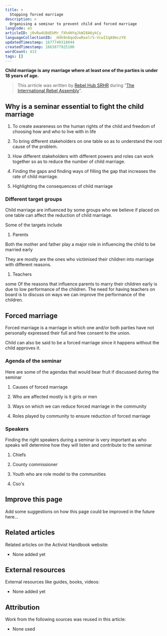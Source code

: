 ```yaml
---
title: >
  Stopping forced marriage
description: >
  Organising a seminar to prevent child and forced marriage
langCode: en
articleID: j0vRw4U8dEkMr_fXh4HYqJkW28A6ykCy
languageCollectionID: _Hdk9n8qoQvwRxelrS-VcwIIqA9mczY8
updatedTimestamp: 1677740318044
createdTimestamp: 1663877925100
wordCount: 413
tags: []
---
```


**Child marriage is any marriage where at least one of the parties is under 18 years of age.**

> This arrticle was written by [Rebel Hub SRHR](https://www.instagram.com/__wanjikumwangi/?igshid=YmMyMTA2M2Y%3D) during “[The Interrnational Rebel Assembly](/rebelassembly/hub)”.

## Why is a seminar essential to fight the child marriage

1.  To create awareness on the human rights of the child and freedom of choosing how and who to live with in life
    
2.  To bring different stakeholders on one table so as to understand the root cause of the problem.
    
3.  How different stakeholders with different powers and roles can work together so as to reduce the number of child marriage.
    
4.  Finding the gaps and finding ways of filling the gap that increases the rate of child marriage.
    
5.  Highlighting the consequences of child marriage
    

### **Different target groups**

Child marriage are influenced by some groups who we believe if placed on one table can affect the reduction of child marriage.

Some of the targets include

1.  Parents
    

Both the mother and father play a major role in influencing the child to be married early

They are mostly are the ones who victimised their children into marriage with different reasons.

1.  Teachers
    

some Of the reasons that influence parents to marry their children early is due to low performance of the children. The need for having teachers on board is to discuss on ways we can improve the performance of the children.

## Forced marriage

Forced marriage is a marriage in which one and/or both parties have not personally expressed their full and free consent to the union.

Child can also be said to be a forced marriage since it happens without the child approves it.

### **Agenda of the seminar**

Here are some of the agendas that would bear fruit if discussed during the seminar

1.  Causes of forced marriage
    
2.  Who are affected mostly is it girls or men
    
3.  Ways on which we can reduce forced marriage in the community
    
4.  Roles played by community to ensure reduction of forced marriage
    

### **Speakers**

Finding the right speakers during a seminar is very important as who speaks will determine how they will listen and contribute to the seminar

1.  Chiefs
    
2.  County commissioner
    
3.  Youth who are role model to the communities
    
4.  Cso's
    

## Improve this page

Add some suggestions on how this page could be improved in the future here…

## Related articles

Related articles on the Activist Handbook website:

-   None added yet
    

## External resources

External resources like guides, books, videos:

-   None added yet
    

## Attribution

Work from the following sources was reused in this article:

-   None used